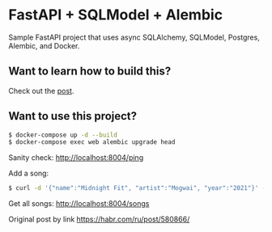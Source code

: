 # FastAPI + SQLModel + Alembic

Sample FastAPI project that uses async SQLAlchemy, SQLModel, Postgres, Alembic, and Docker.

## Want to learn how to build this?

Check out the [post](https://testdriven.io/blog/fastapi-sqlmodel/).

## Want to use this project?

```sh
$ docker-compose up -d --build
$ docker-compose exec web alembic upgrade head
```

Sanity check: [http://localhost:8004/ping](http://localhost:8004/ping)

Add a song:

```sh
$ curl -d '{"name":"Midnight Fit", "artist":"Mogwai", "year":"2021"}' -H "Content-Type: application/json" -X POST http://localhost:8004/songs
```

Get all songs: [http://localhost:8004/songs](http://localhost:8004/songs)

Original post by link https://habr.com/ru/post/580866/

